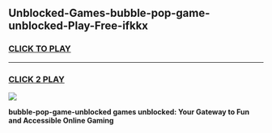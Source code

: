 
## Unblocked-Games-bubble-pop-game-unblocked-Play-Free-ifkkx
<h3>
<a href="https://premium76.site?title=bubble-pop-game-unblocked&ref=21A">CLICK TO PLAY</a></h3>
<hr>

<h3>
<a href="https://premium76.site?title=bubble-pop-game-unblocked&ref=21A">CLICK 2 PLAY</a>
  
</h3>

<a href="https://premium76.site?title=bubble-pop-game-unblocked&ref=21A"><img src="https://clearcache.store/games.png"></a>


**bubble-pop-game-unblocked games unblocked: Your Gateway to Fun and Accessible Online Gaming**
